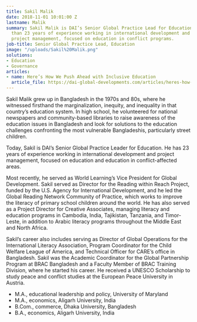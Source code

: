 ```yaml
---
title: Sakil Malik
date: 2018-11-01 10:01:00 Z
lastname: Malik
summary: Sakil Malik is DAI’s Senior Global Practice Lead for Education. He has more
  than 23 years of experience working in international development and international
  project management, focused on education in conflict programs.
job-title: Senior Global Practice Lead, Education
image: "/uploads/Sakil%20Malik.png"
solutions:
- Education
- Governance
articles:
- name: Here’s How We Push Ahead with Inclusive Education
  article_file: https://dai-global-developments.com/articles/heres-how-we-push-ahead-with-inclusive-education
---
```


Sakil Malik grew up in Bangladesh in the 1970s and 80s, where he witnessed firsthand the marginalization, inequity, and inequality in that country’s education system. In high school, he volunteered for national newspapers and community-based libraries to raise awareness of the education issues in Bangladesh and look for solutions to the education challenges confronting the most vulnerable Bangladeshis, particularly street children.
 
Today, Sakil is DAI’s Senior Global Practice Leader for Education. He has 23 years of experience working in international development and project management, focused on education and education in conflict-affected areas.
 
Most recently, he served as World Learning’s Vice President for Global Development. Sakil served as Director for the Reading within Reach Project, funded by the U.S. Agency for International Development, and he led the Global Reading Network Community of Practice, which works to improve the literacy of primary school children around the world. He has also served as a Project Director for Creative Associates, managing literacy and education programs in Cambodia, India, Tajikistan, Tanzania, and Timor-Leste, in addition to Arabic literacy programs throughout the Middle East and North Africa.
 
Sakil’s career also includes serving as Director of Global Operations for the International Literacy Association, Program Coordinator for the Child Welfare League of America, and Technical Officer for CARE’s office in Bangladesh. Sakil was the Academic Coordinator for the Global Partnership Program at BRAC Bangladesh and a Faculty Member of BRAC Training Division, where he started his career. He received a UNESCO Scholarship to study peace and conflict studies at the European Peace University in Austria.

* M.A., educational leadership and policy, University of Maryland
* M.A., economics, Aligarh University, India
* B.Com., commerce, Dhaka University, Bangladesh 
* B.A., economics, Aligarh University, India
